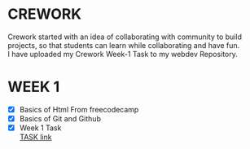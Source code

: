 # **CREWORK** 
Crework started with an idea of collaborating with community to build projects, so that students can learn while collaborating and have fun. 
<br> I have uploaded my Crework Week-1 Task to my webdev Repository.

# **WEEK 1**
- [x] Basics of Html From freecodecamp
- [x] Basics of Git and Github
- [x] Week 1 Task <br> [TASK link](https://github.com/Shineuptillast/WEB_DEV/tree/main/WEEK_1_TASK_CRE)
